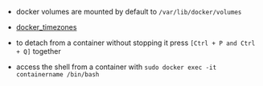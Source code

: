 - docker volumes are mounted by default to ```/var/lib/docker/volumes```

- [docker_timezones](https://github.com/voulix/selfhosted-simplified/blob/main/docker_timezones)

- to detach from a container without stopping it press ```[Ctrl + P and Ctrl + Q]``` together

- access the shell from a container with ```sudo docker exec -it containername /bin/bash```